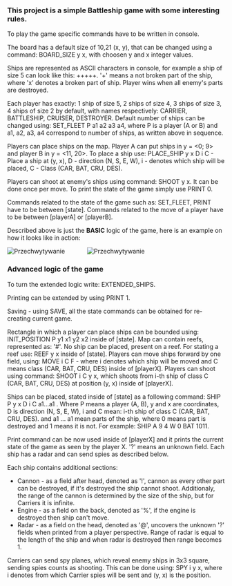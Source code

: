 <h3>This project is a simple Battleship game with some interesting rules.</h3>

To play the game specific commands have to be written in console.

The board has a default size of 10,21 (x, y), that can be changed using a command: BOARD_SIZE y x, with choosen y and x integer values.

Ships are represented as ASCII characters in console, for example a ship of size 5 can look like this: +++++. '+' means a not broken part of the ship, where 'x' denotes a broken part of ship. Player wins when all enemy's parts are destroyed. 

Each player has exactly: 1 ship of size 5, 2 ships of size 4, 3 ships of size 3, 4 ships of size 2 by default, with names respectively: CARRIER, BATTLESHIP, CRUISER, DESTROYER. Default number of ships can be changed using: SET_FLEET P a1 a2 a3 a4, where P is a player (A or B) and a1, a2, a3, a4 correspond to number of ships, as written above in sequence.

Players can place ships on the map. Player A can put ships in y = <0; 9> and player B in y = <11, 20>.
To place a ship use: PLACE_SHIP y x D i C - Place a ship at (y, x), D - direction (N, S, E, W), i - denotes which ship will be placed, C - Class (CAR, BAT, CRU, DES).

Players can shoot at enemy's ships using command: SHOOT y x. It can be done once per move. 
To print the state of the game simply use PRINT 0.

Commands related to the state of the game such as: SET_FLEET, PRINT have to be between [state]. Commands related to the move of a player have to be between [playerA] or [playerB]. 

Described above is just the **BASIC** logic of the game, here is an example on how it looks like in action:


![Przechwytywanie](https://user-images.githubusercontent.com/125133223/225187785-bfb39af5-d437-4e24-b512-ff9b0d40dce3.PNG) &nbsp; &nbsp; &nbsp; &nbsp; &nbsp; &nbsp; 
![Przechwytywanie](https://user-images.githubusercontent.com/125133223/225188502-a580fdb6-5a39-4f70-8f9d-7d365a0c0cd7.PNG)

<h3>Advanced logic of the game</h3>

To turn the extended logic write: EXTENDED_SHIPS.

Printing can be extended by using PRINT 1.

Saving - using SAVE, all the state commands can be obtained for re-creating current game.

Rectangle in which a player can place ships can be bounded using: INIT_POSITION P y1 x1 y2 x2 inside of [state].
Map can contain reefs, represented as: '#'. No ship can be placed, present on a reef. For stating a reef use: REEF y x inside of [state].
Players can move ships forward by one field, using: MOVE i C F - where i denotes which ship will be moved and C means class (CAR, BAT, CRU, DES) inside of [playerX].
Players can shoot using command: SHOOT i C y x, which shoots from i-th ship of class C (CAR, BAT, CRU, DES) at position (y, x) inside of [playerX].

Ships can be placed, stated inside of [state] as a following command: SHIP P y x D i C a1...a1 . Where P means a player (A, B), y and x are coordinates, D is direction (N, S, E, W), i and C mean: i-th ship of class C (CAR, BAT, CRU, DES). and a1 ... a1 mean parts of the ship, where 0 means part is destroyed and 1 means it is not.
For example: SHIP A 9 4 W 0 BAT 1011.


Print command can be now used inside of [playerX] and it prints the current state of the game as seen by the player X. '?' means an unknown field. Each ship has a radar and can send spies as described below.

Each ship contains additional sections:
  - Cannon - as a field after head, denoted as '!', cannon as every other part can be destroyed, if it's destroyed the ship cannot shoot. Additionaly, the range of the cannon is determined by the size of the ship, but for Carriers it is infinite.
  - Engine - as a field on the back, denoted as '%', if the engine is destroyed then ship can't move.
  - Radar - as a field on the head, denoted as '@', uncovers the unknown '?' fields when printed from a player perspective. Range of radar is equal to the length of the ship and when radar is destroyed then range becomes 1.

Carriers can send spy planes, which reveal enemy ships in 3x3 square, sending spies counts as shooting. This can be done using: SPY i y x, where i denotes from which Carrier spies will be sent and (y, x) is the position.

